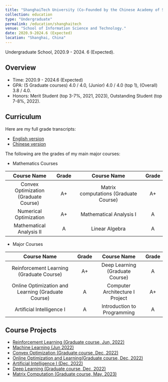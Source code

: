 ```yaml
---
title: "ShanghaiTech University (Co-Founded by the Chinese Academy of Sciences)"
collection: education
type: "Undergraduate"
permalink: /education/shanghaitech
venue: "School of Information Science and Technology."
date: 2020.9-2024.6 (Expected)
location: "Shanghai, China"
---
```

Undergraduate School, 2020.9 - 2024. 6 (Expected).

## Overview

* Time: 2020.9 - 2024.6 (Expected)
* GPA: (5 Graduate courses) 4.0 / 4.0, (Junior) 4.0 / 4.0 (top 1), (Overall) 3.8 / 4.0.
* Honors: Merit Student (top 3-7%, 2021, 2023), Outstanding Student (top 7-8%, 2022).

## Curriculum

Here are my full grade transcripts:

* [English version](https://xubowen0816.github.io/bowen-xu.github.io/education/grade_en.pdf)
* [Chinese version](https://xubowen0816.github.io/bowen-xu.github.io/education/grade_cn.pdf)

The following are the grades of my main major courses:

* Mathematics Courses

|              Course Name              | Grade |              Course Name              | Grade |
| :-----------------------------------: | :---: | :------------------------------------: | :---: |
| Convex Optimization (Graduate Course) |  A+  | Matrix computations (Graduate Course) |  A+  |
|        Numerical Optimization        |  A+  |        Mathematical Analysis I        |   A   |
|       Mathematical Analysis II       |   A   |             Linear Algebra             |   A   |

* Major Courses

|                     Course Name                     | Grade |           Course Name           | Grade |
| :-------------------------------------------------: | :---: | :-----------------------------: | :---: |
|      Reinforcement Learning (Graduate Course)      |  A+  | Deep Learning (Graduate Course) |   A   |
| Online Optimization and Learning (Graduate Course) |   A   | Computer Architecture I Project |  A+  |
|              Artificial Intelligence I              |   A   |   Introduction to Programming   |   A   |

## Course Projects

* [Reinforcement Learning (Graduate course, Jun, 2022)](https://xubowen0816.github.io/bowen-xu.github.io/education/file/course_project/Reinforcement_learning.pdf)
* [Machine Learning (Jun 2022)](https://xubowen0816.github.io/bowen-xu.github.io/education/file/course_project/Machine_learning.pdf)
* [Convex Optimization (Graduate course, Dec, 2022)](https://xubowen0816.github.io/bowen-xu.github.io/education/file/course_project/Convex_optimization.pdf)
* [Online Optimization and Learning(Graduate course, Dec, 2022)](https://xubowen0816.github.io/bowen-xu.github.io/education/file/course_project/Online_optimization_and_learning.pdf)
* [Artificial Intelligence I (Dec, 2022)](https://xubowen0816.github.io/bowen-xu.github.io/education/file/course_project/Artificial_intelligence.pdf)
* [Deep Learning (Graduate course, Dec, 2022)](https://xubowen0816.github.io/bowen-xu.github.io/education/file/course_project/Deep_learning.pdf)
* [Matrix Computation (Graduate course, May, 2023)](https://xubowen0816.github.io/bowen-xu.github.io/education/file/course_project/Matrix_Computation.pdf)
